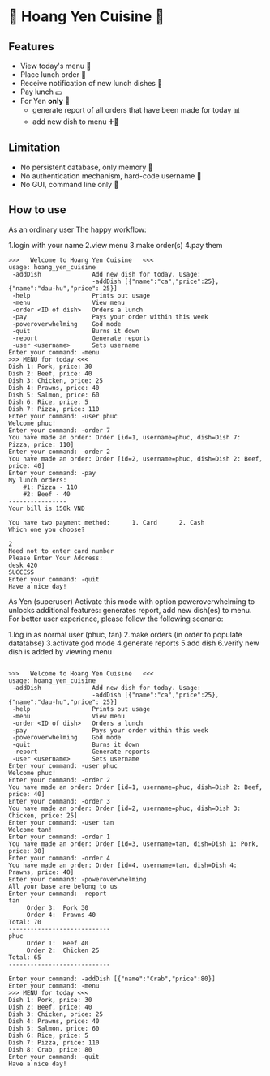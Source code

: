 # 🍲 Hoang Yen Cuisine 🍲

## Features
- View today's menu 📜
- Place lunch order 🍜
- Receive notification of new lunch dishes 💌
- Pay lunch 💵
- For Yen **only** 👧
  - generate report of all orders that have been made for today 📊
  - add new dish to menu ➕🍗

## Limitation
 - No persistent database, only memory 💢
 - No authentication mechanism, hard-code username 💢
 - No GUI, command line only 💢

## How to use
As an ordinary user
The happy workflow:

1.login with your name
2.view menu
3.make order(s)
4.pay them

```
>>>   Welcome to Hoang Yen Cuisine   <<<
usage: hoang_yen_cuisine
 -addDish              Add new dish for today. Usage:
                       -addDish [{"name":"ca","price":25},{"name":"dau-hu","price": 25}]
 -help                 Prints out usage
 -menu                 View menu
 -order <ID of dish>   Orders a lunch
 -pay                  Pays your order within this week
 -poweroverwhelming    God mode
 -quit                 Burns it down
 -report               Generate reports
 -user <username>      Sets username
Enter your command: -menu
>>> MENU for today <<<
Dish 1: Pork, price: 30
Dish 2: Beef, price: 40
Dish 3: Chicken, price: 25
Dish 4: Prawns, price: 40
Dish 5: Salmon, price: 60
Dish 6: Rice, price: 5
Dish 7: Pizza, price: 110
Enter your command: -user phuc
Welcome phuc!
Enter your command: -order 7
You have made an order: Order [id=1, username=phuc, dish=Dish 7: Pizza, price: 110]
Enter your command: -order 2
You have made an order: Order [id=2, username=phuc, dish=Dish 2: Beef, price: 40]
Enter your command: -pay
My lunch orders:
    #1: Pizza - 110
    #2: Beef - 40
----------------
Your bill is 150k VND

You have two payment method:      1. Card      2. Cash 
Which one you choose? 

2
Need not to enter card number
Please Enter Your Address:
desk 420
SUCCESS
Enter your command: -quit
Have a nice day!
```

As Yen (superuser)
Activate this mode with option poweroverwhelming to unlocks additional features: generates report, add new dish(es) to menu.
For better user experience, please follow the following scenario:

1.log in as normal user (phuc, tan)
2.make orders (in order to populate datatabse)
3.activate god mode
4.generate reports
5.add dish
6.verify new dish is added by viewing menu

```

>>>   Welcome to Hoang Yen Cuisine   <<<
usage: hoang_yen_cuisine
 -addDish              Add new dish for today. Usage:
                       -addDish [{"name":"ca","price":25},{"name":"dau-hu","price": 25}]
 -help                 Prints out usage
 -menu                 View menu
 -order <ID of dish>   Orders a lunch
 -pay                  Pays your order within this week
 -poweroverwhelming    God mode
 -quit                 Burns it down
 -report               Generate reports
 -user <username>      Sets username
Enter your command: -user phuc
Welcome phuc!
Enter your command: -order 2
You have made an order: Order [id=1, username=phuc, dish=Dish 2: Beef, price: 40]
Enter your command: -order 3
You have made an order: Order [id=2, username=phuc, dish=Dish 3: Chicken, price: 25]
Enter your command: -user tan
Welcome tan!
Enter your command: -order 1
You have made an order: Order [id=3, username=tan, dish=Dish 1: Pork, price: 30]
Enter your command: -order 4
You have made an order: Order [id=4, username=tan, dish=Dish 4: Prawns, price: 40]
Enter your command: -poweroverwhelming
All your base are belong to us
Enter your command: -report
tan
     Order 3:  Pork 30
     Order 4:  Prawns 40
Total: 70
----------------------------
phuc
     Order 1:  Beef 40
     Order 2:  Chicken 25
Total: 65
----------------------------

Enter your command: -addDish [{"name":"Crab","price":80}]
Enter your command: -menu
>>> MENU for today <<<
Dish 1: Pork, price: 30
Dish 2: Beef, price: 40
Dish 3: Chicken, price: 25
Dish 4: Prawns, price: 40
Dish 5: Salmon, price: 60
Dish 6: Rice, price: 5
Dish 7: Pizza, price: 110
Dish 8: Crab, price: 80
Enter your command: -quit
Have a nice day!

```
